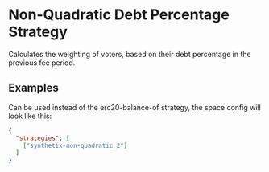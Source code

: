 # Non-Quadratic Debt Percentage Strategy

Calculates the weighting of voters, based on their debt percentage in the previous fee period.

## Examples

Can be used instead of the erc20-balance-of strategy, the space config will look like this:

```JSON
{
  "strategies": [
    ["synthetix-non-quadratic_2"]
  ]
}
```
